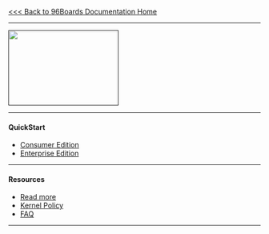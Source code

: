[<<< Back to 96Boards Documentation Home](https://github.com/96boards/documentation/wiki)

***

[<img src="http://i.imgur.com/o3kSyth.png" data-canonical-src="http://i.imgur.com/o3kSyth.png" width="220" height="150" />]()

***

#### QuickStart

- [Consumer Edition](https://github.com/96boards/documentation/wiki/Reference-Platform-CE-Home)
- [Enterprise Edition](https://github.com/96boards/documentation/wiki/Reference-Platform-EE-Home)

***

#### Resources

- [Read more]()
- [Kernel Policy]()
- [FAQ]()

***
